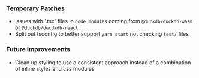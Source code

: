 ### Temporary Patches
- Issues with '.tsx' files in `node_modules` coming from `@duckdb/duckdb-wasm` or `@duckdb/ducdkdb-react`.
- Split out tsconfig to better support `yarn start` not checking `test/` files

### Future Improvements
- Clean up styling to use a consistent approach instead of a combination of inline styles and css modules